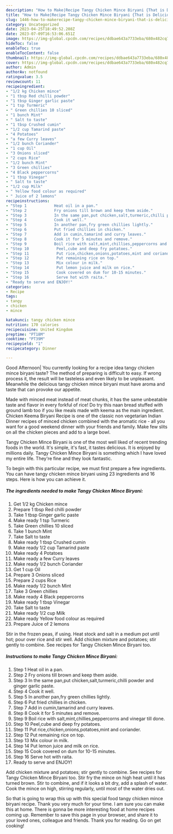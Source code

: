 ```yaml
---
description: "How to Make|Recipe Tangy Chicken Mince Biryani {That is Delicious"
title: "How to Make|Recipe Tangy Chicken Mince Biryani {That is Delicious"
slug: 1446-how-to-makerecipe-tangy-chicken-mince-biryani-that-is-delicious
category: Uncategorized
date: 2023-04-25T18:49:52.208Z
date: 2023-07-09T16:53:06.651Z
image: https://img-global.cpcdn.com/recipes/ddbae643a7733eba/680x482cq70/tangy-chicken-mince-biryani-recipe-main-photo.jpg
hideToc: false
enableToc: true
enableTocContent: false
thumbnail: https://img-global.cpcdn.com/recipes/ddbae643a7733eba/680x482cq70/tangy-chicken-mince-biryani-recipe-main-photo.jpg
cover: https://img-global.cpcdn.com/recipes/ddbae643a7733eba/680x482cq70/tangy-chicken-mince-biryani-recipe-main-photo.jpg
author: Admin
authorAv: notfound
ratingvalue: 3.5
reviewcount: 11
recipeingredient:
- "1/2 kg Chicken mince"
- "1 tbsp Red chilli powder"
- "1 tbsp Ginger garlic paste"
- "1 tsp Turmeric"
- " Green chillies 10 sliced"
- "1 bunch Mint"
- " Salt to taste"
- "1 tbsp Crushed cumin"
- "1/2 cup Tamarind paste"
- "4 Potatoes"
- "a few Curry leaves"
- "1/2 bunch Coriander"
- "1 cup Oil"
- "3 Onions sliced"
- "2 cups Rice"
- "1/2 bunch Mint"
- "3 Green chillies"
- "4 Black peppercorns"
- "1 tbsp Vinegar"
- " Salt to taste"
- "1/2 cup Milk"
- " Yellow food colour as required"
- " Juice of 2 lemons"
recipeinstructions:
- "Step 1            Heat oil in a pan."
- "Step 2            Fry onions till brown and keep them aside."
- "Step 3            In the same pan,put chicken,salt,turmeric,chilli powder and ginger garlic paste."
- "Step 4            Cook it well."
- "Step 5            In another pan,fry green chillies lightly."
- "Step 6            Put fried chillies in chicken."
- "Step 7            Add in cumin,tamarind and curry leaves."
- "Step 8            Cook it for 5 minutes and remove."
- "Step 9            Boil rice with salt,mint,chillies,peppercorns and vinegar till done."
- "Step 10            Peel,cube and deep fry potatoes."
- "Step 11            Put rice,chicken,onions,potatoes,mint and coriander."
- "Step 12            Put remaining rice on top."
- "Step 13            Mix colour in milk."
- "Step 14            Put lemon juice and milk on rice."
- "Step 15            Cook covered on dum for 10-15 minutes."
- "Step 16            Serve hot with raita."
- "Ready to serve and ENJOY!"
categories:
- Recipe
tags:
- tangy
- chicken
- mince

katakunci: tangy chicken mince 
nutrition: 170 calories
recipecuisine: United Kingdom
preptime: "PT18M"
cooktime: "PT39M"
recipeyield: "1"
recipecategory: Dinner

---
```



Good Afternoon| You currently looking for a recipe idea tangy chicken mince biryani taste? The method of preparing is difficult to easy. If wrong process it, the result will be tasteless and even likely to be unpleasant. Meanwhile the delicious tangy chicken mince biryani must have aroma and taste that can provoke our appetite.





Made with minced meat instead of meat chunks, it has the same unbeatable taste and flavor in every forkful of rice! Do try this naan bread stuffed with ground lamb too if you like meals made with keema as the main ingredient. Chicken Keema Biryani Recipe is one of the classic non vegetarian Indian Dinner recipes of minced chicken combined with the aromatic rice - all you want for a good weekend dinner with your friends and family. Make few slits on all the chicken pieces and add to a large bowl.

Tangy Chicken Mince Biryani is one of the most well liked of recent trending foods in the world. It's simple, it's fast, it tastes delicious. It is enjoyed by millions daily. Tangy Chicken Mince Biryani is something which I have loved my entire life. They're fine and they look fantastic.


To begin with this particular recipe, we must first prepare a few ingredients. You can have tangy chicken mince biryani using 23 ingredients and 16 steps. Here is how you can achieve it.

<!--inarticleads1-->

##### The ingredients needed to make Tangy Chicken Mince Biryani:

1. Get 1/2 kg Chicken mince
1. Prepare 1 tbsp Red chilli powder
1. Take 1 tbsp Ginger garlic paste
1. Make ready 1 tsp Turmeric
1. Take  Green chillies 10 sliced
1. Take 1 bunch Mint
1. Take  Salt to taste
1. Make ready 1 tbsp Crushed cumin
1. Make ready 1/2 cup Tamarind paste
1. Make ready 4 Potatoes
1. Make ready a few Curry leaves
1. Make ready 1/2 bunch Coriander
1. Get 1 cup Oil
1. Prepare 3 Onions sliced
1. Prepare 2 cups Rice
1. Make ready 1/2 bunch Mint
1. Take 3 Green chillies
1. Make ready 4 Black peppercorns
1. Make ready 1 tbsp Vinegar
1. Take  Salt to taste
1. Make ready 1/2 cup Milk
1. Make ready  Yellow food colour as required
1. Prepare  Juice of 2 lemons


Stir in the frozen peas, if using. Heat stock and salt in a medium pot until hot; pour over rice and stir well. Add chicken mixture and potatoes; stir gently to combine. See recipes for Tangy Chicken Mince Biryani too. 

<!--inarticleads2-->

##### Instructions to make Tangy Chicken Mince Biryani:

1. Step 1            Heat oil in a pan.
1. Step 2            Fry onions till brown and keep them aside.
1. Step 3            In the same pan,put chicken,salt,turmeric,chilli powder and ginger garlic paste.
1. Step 4            Cook it well.
1. Step 5            In another pan,fry green chillies lightly.
1. Step 6            Put fried chillies in chicken.
1. Step 7            Add in cumin,tamarind and curry leaves.
1. Step 8            Cook it for 5 minutes and remove.
1. Step 9            Boil rice with salt,mint,chillies,peppercorns and vinegar till done.
1. Step 10            Peel,cube and deep fry potatoes.
1. Step 11            Put rice,chicken,onions,potatoes,mint and coriander.
1. Step 12            Put remaining rice on top.
1. Step 13            Mix colour in milk.
1. Step 14            Put lemon juice and milk on rice.
1. Step 15            Cook covered on dum for 10-15 minutes.
1. Step 16            Serve hot with raita.
1. Ready to serve and ENJOY!

Add chicken mixture and potatoes; stir gently to combine. See recipes for Tangy Chicken Mince Biryani too. Stir fry the mince on high heat until it has turned brown. Stir to combine, and if it looks a bit dry, add a splash of water. Cook the mince on high, stirring regularly, until most of the water dries out. 

So that is going to wrap this up with this special food tangy chicken mince biryani recipe. Thank you very much for your time. I am sure you can make this at home. There is gonna be more interesting food at home recipes coming up. Remember to save this page in your browser, and share it to your loved ones, colleague and friends. Thank you for reading. Go on get cooking!

